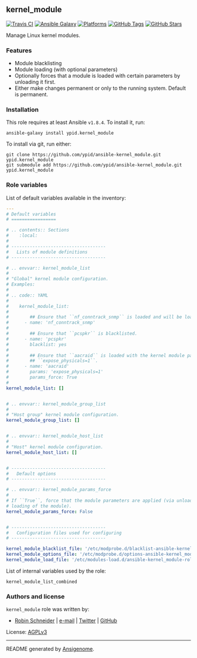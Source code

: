 ## kernel_module

<!-- This file was generated by Ansigenome. Do not edit this file directly but
     instead have a look at the files in the ./meta/ directory. -->

[![Travis CI](http://img.shields.io/travis/ypid/ansible-kernel_module.svg?style=flat)](http://travis-ci.org/ypid/ansible-kernel_module)
[![Ansible Galaxy](http://img.shields.io/badge/galaxy-ypid.kernel_module-660198.svg?style=flat)](https://galaxy.ansible.com/detail#/role/4557)
[![Platforms](http://img.shields.io/badge/platforms-debian%20/%20ubuntu-lightgrey.svg?style=flat)](https://galaxy.ansible.com/detail#/role/4557)
[![GitHub Tags](https://img.shields.io/github/tag/ypid/ansible-kernel_module.svg)](https://github.com/ypid/ansible-kernel_module)
[![GitHub Stars](https://img.shields.io/github/stars/ypid/ansible-kernel_module.svg)](https://github.com/ypid/ansible-kernel_module)


Manage Linux kernel modules.

### Features

* Module blacklisting
* Module loading (with optional parameters)
* Optionally forces that a module is loaded with certain parameters by unloading it first.
* Either make changes permanent or only to the running system. Default is permanent.

### Installation

This role requires at least Ansible `v1.8.4`. To install it, run:

```Shell
ansible-galaxy install ypid.kernel_module
```

To install via git, run either:

```Shell
git clone https://github.com/ypid/ansible-kernel_module.git ypid.kernel_module
git submodule add https://github.com/ypid/ansible-kernel_module.git ypid.kernel_module
```



### Role variables

List of default variables available in the inventory:

```YAML
---
# Default variables
# =================

# .. contents:: Sections
#    :local:
#
# ------------------------------------
#   Lists of module definitions
# ------------------------------------

# .. envvar:: kernel_module_list
#
# "Global" kernel module configuration.
# Examples:
#
# .. code:: YAML
#
#    kernel_module_list:
#
#        ## Ensure that ``nf_conntrack_snmp`` is loaded and will be loaded after reboot.
#      - name: 'nf_conntrack_snmp'
#
#        ## Ensure that ``pcspkr`` is blacklisted.
#      - name: 'pcspkr'
#        blacklist: yes
#
#        ## Ensure that ``aacraid`` is loaded with the kernel module parameter
#        ## ``expose_physicals=1``.
#      - name: 'aacraid'
#        params: 'expose_physicals=1'
#        params_force: True
#
kernel_module_list: []


# .. envvar:: kernel_module_group_list
#
# "Host group" kernel module configuration.
kernel_module_group_list: []


# .. envvar:: kernel_module_host_list
#
# "Host" kernel module configuration.
kernel_module_host_list: []


# ------------------------------------
#   Default options
# ------------------------------------

# .. envvar:: kernel_module_params_force
#
# If ``True``, force that the module parameters are applied (via unloading and
# loading of the module).
kernel_module_params_force: False


# ------------------------------------
#   Configuration files used for configuring
# ------------------------------------

kernel_module_blacklist_file: '/etc/modprobe.d/blacklist-ansible-kernel_module-role.conf'
kernel_module_options_file: '/etc/modprobe.d/options-ansible-kernel_module-role.conf'
kernel_module_load_file: '/etc/modules-load.d/ansible-kernel_module-role.conf'
```

List of internal variables used by the role:

    kernel_module_list_combined


### Authors and license

`kernel_module` role was written by:
- [Robin Schneider](http://ypid.de/) | [e-mail](mailto:ypid@riseup.net) | [Twitter](https://twitter.com/ypid) | [GitHub](https://github.com/ypid)

License: [AGPLv3](https://tldrlegal.com/license/gnu-general-public-license-v3-%28gpl-3%29)

***

README generated by [Ansigenome](https://github.com/nickjj/ansigenome/).
